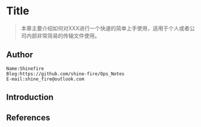 # Title

> 本章主要介绍如何对XXX进行一个快速的简单上手使用，适用于个人或者公司内部非常简易的传输文件使用。

## Author

```
Name:Shinefire
Blog:https://github.com/shine-fire/Ops_Notes
E-mail:shine_fire@outlook.com
```

## Introduction





## References



